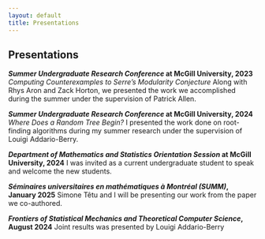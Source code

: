 ```yaml
---
layout: default
title: Presentations
---
```

## Presentations
***Summer Undergraduate Research Conference* at McGill University, 2023**
*Computing Counterexamples to Serre’s Modularity Conjecture*
Along with Rhys Aron and Zack Horton, we presented the work we accomplished during the summer under the supervision of Patrick Allen.

***Summer Undergraduate Research Conference* at McGill University, 2024**
*Where Does a Random Tree Begin?*
I presented the work done on root-finding algorithms during my summer research under the supervision of Louigi Addario-Berry.

***Department of Mathematics and Statistics Orientation Session* at McGill University, 2024**
I was invited as a current undergraduate student to speak and welcome the new students.

***Séminaires universitaires en mathématiques à Montréal (SUMM)*, January 2025**
Simone Têtu and I will be presenting our work from the paper we co-authored.

***Frontiers of Statistical Mechanics and Theoretical Computer Science*, August 2024**
Joint results was presented by Louigi Addario-Berry
